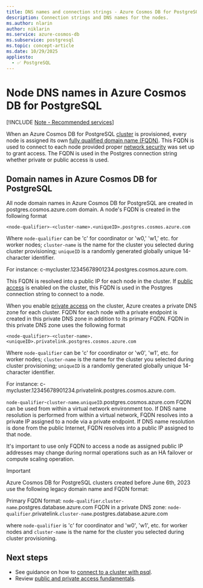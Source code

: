 ```yaml
---
title: DNS names and connection strings - Azure Cosmos DB for PostgreSQL
description: Connection strings and DNS names for the nodes.
ms.author: nlarin
author: niklarin
ms.service: azure-cosmos-db
ms.subservice: postgresql
ms.topic: concept-article
ms.date: 10/29/2025
appliesto:
  - ✅ PostgreSQL
---
```


# Node DNS names in Azure Cosmos DB for PostgreSQL

[!INCLUDE [Note - Recommended services](includes/note-recommended-services.md)]

When an Azure Cosmos DB for PostgreSQL [cluster](./concepts-cluster.md) is provisioned, every node is assigned its own [fully qualified domain name (FQDN)](https://wikipedia.org/wiki/Fully_qualified_domain_name). This FQDN is used to connect to each node provided proper [network security](./concepts-security-overview.md) was set up to grant access. The FQDN is used in the Postgres connection string whether private or public access is used. 

## Domain names in Azure Cosmos DB for PostgreSQL

All node domain names in Azure Cosmos DB for PostgreSQL are created in postgres.cosmos.azure.com domain. A node's FQDN is created in the following format

```
<node-qualifier>-<cluster-name>.<uniqueID>.postgres.cosmos.azure.com
```

Where `node-qualifier` can be 'c' for coordinator or 'w0,' 'w1,' etc. for worker nodes; `cluster-name` is the name for the cluster you selected during cluster provisioning; `uniqueID` is a randomly generated globally unique 14-character identifier.

For instance: c-mycluster.12345678901234.postgres.cosmos.azure.com.

This FQDN is resolved into a public IP for each node in the cluster. If [public access](./concepts-firewall-rules.md) is enabled on the cluster, this FQDN is used in the Postgres connection string to connect to a node. 

When you enable [private access](./concepts-private-access.md) on the cluster, Azure creates a private DNS zone for each cluster. FQDN for each node with a private endpoint is created in this private DNS zone in addition to its primary FQDN. FQDN in this private DNS zone uses the following format

```
<node-qualifier>-<cluster-name>.<uniqueID>.privatelink.postgres.cosmos.azure.com
```

Where `node-qualifier` can be 'c' for coordinator or 'w0', 'w1', etc. for worker nodes; `cluster-name` is the name for the cluster you selected during cluster provisioning; `uniqueID` is a randomly generated globally unique 14-character identifier.

For instance: c-mycluster.12345678901234.privatelink.postgres.cosmos.azure.com.

`node-qualifier`-`cluster-name`.`uniqueID`.postgres.cosmos.azure.com FQDN can be used from within a virtual network environment too. If DNS name resolution is performed from within a virtual network, FQDN resolves into a private IP assigned to a node via a private endpoint. If DNS name resolution is done from the public Internet, FQDN resolves into a public IP assigned to that node.

It's important to use only FQDN to access a node as assigned public IP addresses may change during normal operations such as an HA failover or compute scaling operation.

> [!IMPORTANT]
>
> Azure Cosmos DB for PostgreSQL clusters created before June 6th, 2023 use the following legacy domain name and FQDN format:
>
> Primary FQDN format: `node-qualifier`.`cluster-name`.postgres.database.azure.com 
> FQDN in a private DNS zone: `node-qualifier`.privatelink.`cluster-name`.postgres.database.azure.com
>
> where `node-qualifier` is 'c' for coordinator and 'w0', 'w1', etc. for worker nodes and 
> `cluster-name` is the name for the cluster you selected during cluster provisioning.

## Next steps

* See guidance on how to [connect to a cluster with psql](./quickstart-connect-psql.md).
* Review [public and private access fundamentals](./concepts-security-overview.md).
